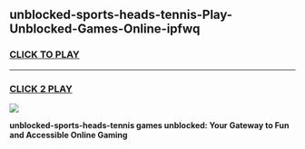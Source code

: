 
## unblocked-sports-heads-tennis-Play-Unblocked-Games-Online-ipfwq
<h3>
<a href="https://premium76.site?title=unblocked-sports-heads-tennis&ref=25A">CLICK TO PLAY</a></h3>
<hr>

<h3>
<a href="https://premium76.site?title=unblocked-sports-heads-tennis&ref=25A">CLICK 2 PLAY</a>
  
</h3>

<a href="https://premium76.site?title=unblocked-sports-heads-tennis&ref=25A"><img src="https://clearcache.store/games.png"></a>


**unblocked-sports-heads-tennis games unblocked: Your Gateway to Fun and Accessible Online Gaming**
